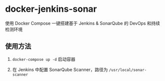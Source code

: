 # docker-jenkins-sonar
使用 Docker Compose 一键搭建基于 Jenkins & SonarQube 的 DevOps 和持续检测环境

## 使用方法

1. `docker-compose up -d` 启动容器 

2. 在 Jenkins 中配置 SonarQube Scanner，路径为 `/usr/local/sonar-scanner`